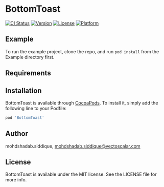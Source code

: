 # BottomToast

[![CI Status](https://img.shields.io/travis/mohdshadab.siddique/BottomToast.svg?style=flat)](https://travis-ci.org/mohdshadab.siddique/BottomToast)
[![Version](https://img.shields.io/cocoapods/v/BottomToast.svg?style=flat)](https://cocoapods.org/pods/BottomToast)
[![License](https://img.shields.io/cocoapods/l/BottomToast.svg?style=flat)](https://cocoapods.org/pods/BottomToast)
[![Platform](https://img.shields.io/cocoapods/p/BottomToast.svg?style=flat)](https://cocoapods.org/pods/BottomToast)

## Example

To run the example project, clone the repo, and run `pod install` from the Example directory first.

## Requirements

## Installation

BottomToast is available through [CocoaPods](https://cocoapods.org). To install
it, simply add the following line to your Podfile:

```ruby
pod 'BottomToast'
```

## Author

mohdshadab.siddique, mohdshadab.siddique@vectoscalar.com

## License

BottomToast is available under the MIT license. See the LICENSE file for more info.
